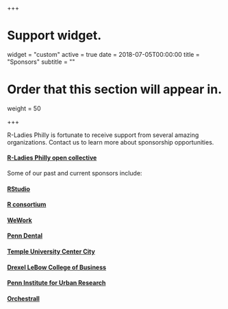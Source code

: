 +++
# Support widget.
widget = "custom"
active = true
date = 2018-07-05T00:00:00
title = "Sponsors"
subtitle = ""
# Order that this section will appear in.
weight = 50

+++

R-Ladies Philly is fortunate to receive support from several amazing organizations. Contact us to learn more about sponsorship opportunities.

#### [R-Ladies Philly open collective](https://opencollective.com/rladies-philly)

Some of our past and current sponsors include:

#### [RStudio](https://www.rstudio.com/)

#### [R consortium](https://www.r-consortium.org/)

#### [WeWork](https://www.wework.com/)

#### [Penn Dental](https://www.dental.upenn.edu/)

#### [Temple University Center City](https://www.temple.edu/tucc/)

#### [Drexel LeBow College of Business](https://www.lebow.drexel.edu/)

#### [Penn Institute for Urban Research](https://penniur.upenn.edu/instruction/graduate/)

#### [Orchestrall](https://www.orchestrallinc.com/)

